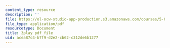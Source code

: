```yaml
---
content_type: resource
description: ''
file: https://ol-ocw-studio-app-production.s3.amazonaws.com/courses/5-07sc-biological-chemistry-i-fall-2013/acea87c4b7f9d2e2cb62c312de6b1277_ojvz7pVVZ-o.pdf
file_type: application/pdf
resourcetype: Document
title: 3play pdf file
uid: acea87c4-b7f9-d2e2-cb62-c312de6b1277
---
```

